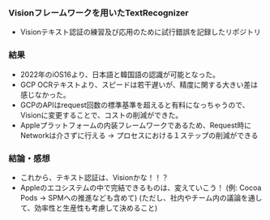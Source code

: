 ### Visionフレームワークを用いたTextRecognizer
- Visionテキスト認証の練習及び応用のために試行錯誤を記録したリポジトリ

### 結果
- 2022年のiOS16より、日本語と韓国語の認識が可能となった。
- GCP OCRテキストより、スピードは若干遅いが、精度に関する大きい差は感じなかった。
- GCPのAPIはrequest回数の標準基準を超えると有料になっちゃうので、Visionに変更することで、コストの削減ができた。
- Appleプラットフォームの内装フレームワークであるため、Request時にNetworkは介さずに行える -> プロセスにおける１ステップの削減ができる

### 結論・感想
- これから、テキスト認証は、Visionかな！！？
- Appleのエコシステムの中で完結できるものは、変えていこう！ (例: Cocoa Pods -> SPMへの推進なども含めて)
(ただし、社内やチーム内の議論を通して、効率性と生産性も考慮して決めること)
